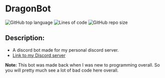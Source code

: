 # DragonBot

![GitHub top language](https://img.shields.io/github/languages/top/DragunWF/DragonBot)
![Lines of code](https://img.shields.io/tokei/lines/github/DragunWF/DragonBot)
![GitHub repo size](https://img.shields.io/github/repo-size/DragunWF/DragonBot)

## Description:

- A discord bot made for my personal discord server.
- [Link to my Discord server](https://discord.gg/9JdnnPN)

**Note:** This bot was made back when I was new to programming overall. So you
will pretty much see a lot of bad code here overall.
